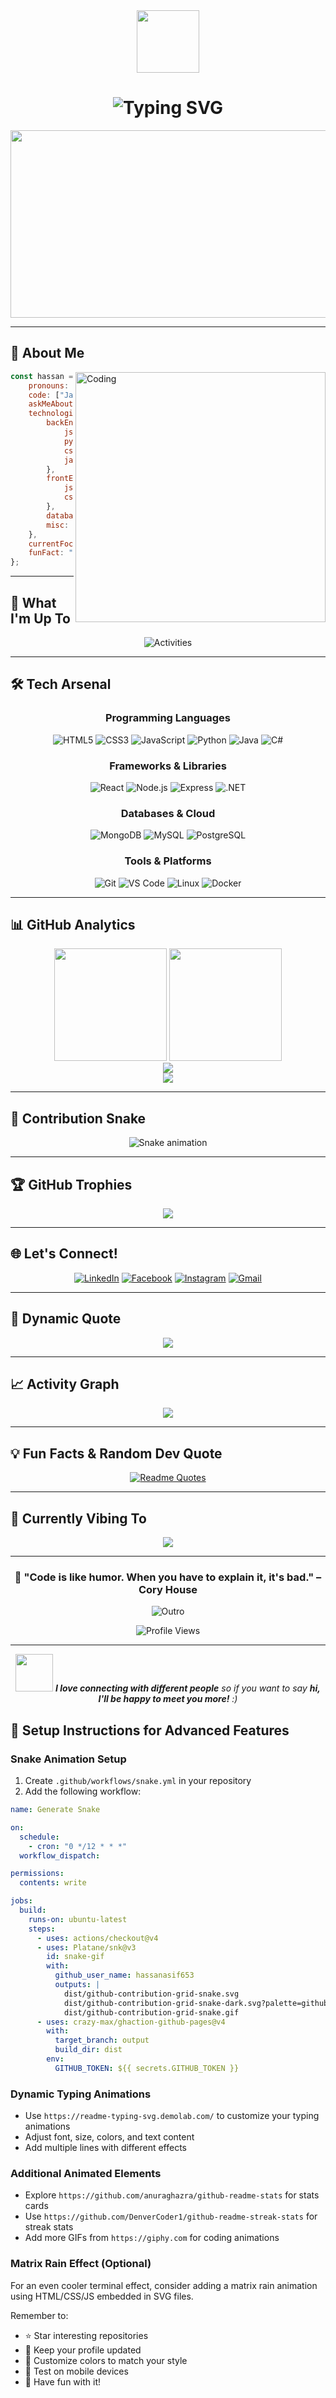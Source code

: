 

<div align="center">

<img src="https://media.giphy.com/media/M9gbBd9nbDrOTu1Mqx/giphy.gif" width="100"/>

</div>

<h1 align="center">
  <img src="https://readme-typing-svg.demolab.com?font=Fira+Code&size=48&pause=1000&center=true&vCenter=true&multiline=true&repeat=true&width=600&height=100&lines=Hey+there+%F0%9F%91%8B;I'm+Muhammad+Hassan+Asif;Full+Stack+Developer;Software+Engineer" alt="Typing SVG" />
</h1>

<div align="center">
  <img src="https://media.giphy.com/media/dWesBcTLavkZuG35MI/giphy.gif" width="600" height="300"/>
</div>

---

## 🌟 About Me

<img align="right" alt="Coding" width="400" src="https://media.giphy.com/media/qgQUggAC3Pfv687qPC/giphy.gif">

```javascript
const hassan = {
    pronouns: "He/Him",
    code: ["JavaScript", "Python", "Java", "C#", "Assembly"],
    askMeAbout: ["web dev", "tech", "app dev", "cybersecurity"],
    technologies: {
        backEnd: {
            js: ["Node.js", "Express"],
            python: ["Flask", "Django"],
            csharp: [".NET", "ASP.NET"],
            java: ["Spring", "JSP"]
        },
        frontEnd: {
            js: ["React", "Vue", "Vanilla"],
            css: ["Bootstrap", "Tailwind", "Styled Components"]
        },
        databases: ["MySQL", "MongoDB", "PostgreSQL"],
        misc: ["Docker", "Linux", "Git", "VS Code"]
    },
    currentFocus: "Building full-stack applications and exploring AI/ML",
    funFact: "I debug with console.log() and I'm not ashamed! 😄"
};
```

---

## 🎯 What I'm Up To

<div align="center">
  <img src="https://readme-typing-svg.demolab.com?font=Fira+Code&size=22&pause=2000&center=true&vCenter=true&width=600&lines=%F0%9F%8E%93+Currently+studying+Software+Engineering;%F0%9F%92%BB+Building+awesome+web+applications;%F0%9F%94%A7+Learning+new+technologies+daily;%F0%9F%8C%9F+Contributing+to+open+source" alt="Activities" />
</div>

---

## 🛠️ Tech Arsenal

<div align="center">

### Programming Languages
![HTML5](https://img.shields.io/badge/-HTML5-E34F26?style=for-the-badge&logo=html5&logoColor=white)
![CSS3](https://img.shields.io/badge/-CSS3-1572B6?style=for-the-badge&logo=css3&logoColor=white)
![JavaScript](https://img.shields.io/badge/-JavaScript-F7DF1E?style=for-the-badge&logo=javascript&logoColor=black)
![Python](https://img.shields.io/badge/-Python-3776AB?style=for-the-badge&logo=python&logoColor=white)
![Java](https://img.shields.io/badge/-Java-007396?style=for-the-badge&logo=java&logoColor=white)
![C#](https://img.shields.io/badge/-C%23-239120?style=for-the-badge&logo=c-sharp&logoColor=white)

### Frameworks & Libraries
![React](https://img.shields.io/badge/-React-61DAFB?style=for-the-badge&logo=react&logoColor=black)
![Node.js](https://img.shields.io/badge/-Node.js-339933?style=for-the-badge&logo=node-dot-js&logoColor=white)
![Express](https://img.shields.io/badge/-Express-000000?style=for-the-badge&logo=express&logoColor=white)
![.NET](https://img.shields.io/badge/-.NET-512BD4?style=for-the-badge&logo=dotnet&logoColor=white)

### Databases & Cloud
![MongoDB](https://img.shields.io/badge/-MongoDB-47A248?style=for-the-badge&logo=mongodb&logoColor=white)
![MySQL](https://img.shields.io/badge/-MySQL-4479A1?style=for-the-badge&logo=mysql&logoColor=white)
![PostgreSQL](https://img.shields.io/badge/-PostgreSQL-336791?style=for-the-badge&logo=postgresql&logoColor=white)

### Tools & Platforms
![Git](https://img.shields.io/badge/-Git-F05032?style=for-the-badge&logo=git&logoColor=white)
![VS Code](https://img.shields.io/badge/-VS%20Code-007ACC?style=for-the-badge&logo=visual-studio-code&logoColor=white)
![Linux](https://img.shields.io/badge/-Linux-FCC624?style=for-the-badge&logo=linux&logoColor=black)
![Docker](https://img.shields.io/badge/-Docker-2496ED?style=for-the-badge&logo=docker&logoColor=white)

</div>

---

## 📊 GitHub Analytics

<div align="center">
  <img height="180em" src="https://github-readme-stats.vercel.app/api?username=hassanasif653&show_icons=true&theme=radical&include_all_commits=true&count_private=true&hide_border=true"/>
  <img height="180em" src="https://github-readme-stats.vercel.app/api/top-langs/?username=hassanasif653&layout=compact&theme=radical&hide_border=true"/>
</div>

<div align="center">
  <img src="https://github-readme-streak-stats.herokuapp.com/?user=hassanasif653&theme=radical&hide_border=true" />
</div>

<div align="center">
  <img src="https://github-profile-summary-cards.vercel.app/api/cards/profile-details?username=hassanasif653&theme=radical" />
</div>

---

## 🐍 Contribution Snake

<div align="center">
  
![Snake animation](https://raw.githubusercontent.com/hassanasif653/hassanasif653/output/github-contribution-grid-snake-dark.svg)

</div>

---

## 🏆 GitHub Trophies

<div align="center">
  <img src="https://github-profile-trophy.vercel.app/?username=hassanasif653&theme=radical&no-frame=true&no-bg=true&row=1&column=7" />
</div>

---

## 🌐 Let's Connect!

<div align="center">

[![LinkedIn](https://img.shields.io/badge/-LinkedIn-0077B5?style=for-the-badge&logo=linkedin&logoColor=white)](https://www.linkedin.com/in/muhammad-hassan-asif-7732b737b)
[![Facebook](https://img.shields.io/badge/-Facebook-1877F2?style=for-the-badge&logo=facebook&logoColor=white)](https://www.facebook.com/share/16oKNGBKkW/)
[![Instagram](https://img.shields.io/badge/-Instagram-E4405F?style=for-the-badge&logo=instagram&logoColor=white)](https://www.instagram.com/hassan_asifff?igsh=M3JuYzFoOHlrdmdj)
[![Gmail](https://img.shields.io/badge/-Gmail-D14836?style=for-the-badge&logo=gmail&logoColor=white)](mailto:muhammadhassanasif769@gmail.com)

</div>

---

## 🎨 Dynamic Quote

<div align="center">
  <img src="https://github-readme-quotes-bay.vercel.app/quote?theme=radical&animation=grow_out_in&layout=socrates&font=Redressed" />
</div>

---

## 📈 Activity Graph

<div align="center">
  <img src="https://github-readme-activity-graph.vercel.app/graph?username=hassanasif653&bg_color=141321&color=a8f3f4&line=626880&point=f8d847&area=true&hide_border=true" />
</div>

---

## 💡 Fun Facts & Random Dev Quote

<div align="center">
  
[![Readme Quotes](https://quotes-github-readme.vercel.app/api?type=horizontal&theme=radical)](https://github.com/piyushsuthar/github-readme-quotes)

</div>

---

## 🎵 Currently Vibing To

<div align="center">
  <img src="https://spotify-recently-played-readme.vercel.app/api?user=your-spotify-username&unique={true|1|on|yes}" />
</div>

---

<div align="center">
  
### 🌟 "Code is like humor. When you have to explain it, it's bad." – Cory House

<img src="https://readme-typing-svg.demolab.com?font=Fira+Code&size=20&pause=3000&center=true&vCenter=true&width=600&lines=Thanks+for+visiting+my+profile!;Feel+free+to+explore+my+repositories;Let's+build+something+amazing+together!;Happy+coding!+%F0%9F%9A%80" alt="Outro" />

![Profile Views](https://komarev.com/ghpvc/?username=hassanasif653&color=brightgreen&style=for-the-badge)

</div>

---

<div align="center">
  <img src="https://media.giphy.com/media/LnQjpWaON8nhr21vNW/giphy.gif" width="60"> <em><b>I love connecting with different people</b> so if you want to say <b>hi, I'll be happy to meet you more!</b> :)</em>
</div>

## 🔧 Setup Instructions for Advanced Features

### Snake Animation Setup
1. Create `.github/workflows/snake.yml` in your repository
2. Add the following workflow:

```yaml
name: Generate Snake

on:
  schedule:
    - cron: "0 */12 * * *"
  workflow_dispatch:

permissions:
  contents: write

jobs:
  build:
    runs-on: ubuntu-latest
    steps:
      - uses: actions/checkout@v4
      - uses: Platane/snk@v3
        id: snake-gif
        with:
          github_user_name: hassanasif653
          outputs: |
            dist/github-contribution-grid-snake.svg
            dist/github-contribution-grid-snake-dark.svg?palette=github-dark
            dist/github-contribution-grid-snake.gif
      - uses: crazy-max/ghaction-github-pages@v4
        with:
          target_branch: output
          build_dir: dist
        env:
          GITHUB_TOKEN: ${{ secrets.GITHUB_TOKEN }}
```

### Dynamic Typing Animations
- Use `https://readme-typing-svg.demolab.com/` to customize your typing animations
- Adjust font, size, colors, and text content
- Add multiple lines with different effects

### Additional Animated Elements
- Explore `https://github.com/anuraghazra/github-readme-stats` for stats cards
- Use `https://github.com/DenverCoder1/github-readme-streak-stats` for streak stats
- Add more GIFs from `https://giphy.com` for coding animations

### Matrix Rain Effect (Optional)
For an even cooler terminal effect, consider adding a matrix rain animation using HTML/CSS/JS embedded in SVG files.

Remember to:
- ⭐ Star interesting repositories
- 🔄 Keep your profile updated
- 🎨 Customize colors to match your style
- 📱 Test on mobile devices
- 🚀 Have fun with it!